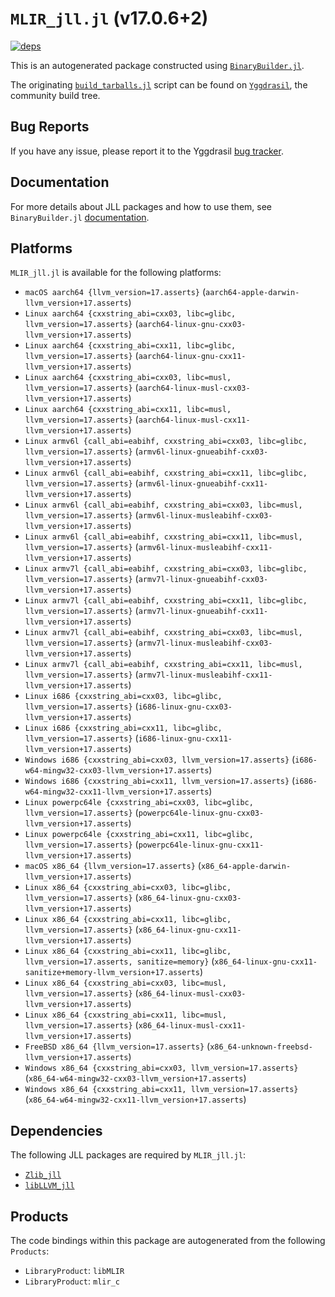# `MLIR_jll.jl` (v17.0.6+2)

[![deps](https://juliahub.com/docs/MLIR_jll/deps.svg)](https://juliahub.com/ui/Packages/MLIR_jll/WtJ1V?page=2)

This is an autogenerated package constructed using [`BinaryBuilder.jl`](https://github.com/JuliaPackaging/BinaryBuilder.jl).

The originating [`build_tarballs.jl`](https://github.com/JuliaPackaging/Yggdrasil/blob/763db359e0b3d0a4006a88f6a2ef3fda1560ded6/L/LLVM/MLIR@17/build_tarballs.jl) script can be found on [`Yggdrasil`](https://github.com/JuliaPackaging/Yggdrasil/), the community build tree.

## Bug Reports

If you have any issue, please report it to the Yggdrasil [bug tracker](https://github.com/JuliaPackaging/Yggdrasil/issues).

## Documentation

For more details about JLL packages and how to use them, see `BinaryBuilder.jl` [documentation](https://docs.binarybuilder.org/stable/jll/).

## Platforms

`MLIR_jll.jl` is available for the following platforms:

* `macOS aarch64 {llvm_version=17.asserts}` (`aarch64-apple-darwin-llvm_version+17.asserts`)
* `Linux aarch64 {cxxstring_abi=cxx03, libc=glibc, llvm_version=17.asserts}` (`aarch64-linux-gnu-cxx03-llvm_version+17.asserts`)
* `Linux aarch64 {cxxstring_abi=cxx11, libc=glibc, llvm_version=17.asserts}` (`aarch64-linux-gnu-cxx11-llvm_version+17.asserts`)
* `Linux aarch64 {cxxstring_abi=cxx03, libc=musl, llvm_version=17.asserts}` (`aarch64-linux-musl-cxx03-llvm_version+17.asserts`)
* `Linux aarch64 {cxxstring_abi=cxx11, libc=musl, llvm_version=17.asserts}` (`aarch64-linux-musl-cxx11-llvm_version+17.asserts`)
* `Linux armv6l {call_abi=eabihf, cxxstring_abi=cxx03, libc=glibc, llvm_version=17.asserts}` (`armv6l-linux-gnueabihf-cxx03-llvm_version+17.asserts`)
* `Linux armv6l {call_abi=eabihf, cxxstring_abi=cxx11, libc=glibc, llvm_version=17.asserts}` (`armv6l-linux-gnueabihf-cxx11-llvm_version+17.asserts`)
* `Linux armv6l {call_abi=eabihf, cxxstring_abi=cxx03, libc=musl, llvm_version=17.asserts}` (`armv6l-linux-musleabihf-cxx03-llvm_version+17.asserts`)
* `Linux armv6l {call_abi=eabihf, cxxstring_abi=cxx11, libc=musl, llvm_version=17.asserts}` (`armv6l-linux-musleabihf-cxx11-llvm_version+17.asserts`)
* `Linux armv7l {call_abi=eabihf, cxxstring_abi=cxx03, libc=glibc, llvm_version=17.asserts}` (`armv7l-linux-gnueabihf-cxx03-llvm_version+17.asserts`)
* `Linux armv7l {call_abi=eabihf, cxxstring_abi=cxx11, libc=glibc, llvm_version=17.asserts}` (`armv7l-linux-gnueabihf-cxx11-llvm_version+17.asserts`)
* `Linux armv7l {call_abi=eabihf, cxxstring_abi=cxx03, libc=musl, llvm_version=17.asserts}` (`armv7l-linux-musleabihf-cxx03-llvm_version+17.asserts`)
* `Linux armv7l {call_abi=eabihf, cxxstring_abi=cxx11, libc=musl, llvm_version=17.asserts}` (`armv7l-linux-musleabihf-cxx11-llvm_version+17.asserts`)
* `Linux i686 {cxxstring_abi=cxx03, libc=glibc, llvm_version=17.asserts}` (`i686-linux-gnu-cxx03-llvm_version+17.asserts`)
* `Linux i686 {cxxstring_abi=cxx11, libc=glibc, llvm_version=17.asserts}` (`i686-linux-gnu-cxx11-llvm_version+17.asserts`)
* `Windows i686 {cxxstring_abi=cxx03, llvm_version=17.asserts}` (`i686-w64-mingw32-cxx03-llvm_version+17.asserts`)
* `Windows i686 {cxxstring_abi=cxx11, llvm_version=17.asserts}` (`i686-w64-mingw32-cxx11-llvm_version+17.asserts`)
* `Linux powerpc64le {cxxstring_abi=cxx03, libc=glibc, llvm_version=17.asserts}` (`powerpc64le-linux-gnu-cxx03-llvm_version+17.asserts`)
* `Linux powerpc64le {cxxstring_abi=cxx11, libc=glibc, llvm_version=17.asserts}` (`powerpc64le-linux-gnu-cxx11-llvm_version+17.asserts`)
* `macOS x86_64 {llvm_version=17.asserts}` (`x86_64-apple-darwin-llvm_version+17.asserts`)
* `Linux x86_64 {cxxstring_abi=cxx03, libc=glibc, llvm_version=17.asserts}` (`x86_64-linux-gnu-cxx03-llvm_version+17.asserts`)
* `Linux x86_64 {cxxstring_abi=cxx11, libc=glibc, llvm_version=17.asserts}` (`x86_64-linux-gnu-cxx11-llvm_version+17.asserts`)
* `Linux x86_64 {cxxstring_abi=cxx11, libc=glibc, llvm_version=17.asserts, sanitize=memory}` (`x86_64-linux-gnu-cxx11-sanitize+memory-llvm_version+17.asserts`)
* `Linux x86_64 {cxxstring_abi=cxx03, libc=musl, llvm_version=17.asserts}` (`x86_64-linux-musl-cxx03-llvm_version+17.asserts`)
* `Linux x86_64 {cxxstring_abi=cxx11, libc=musl, llvm_version=17.asserts}` (`x86_64-linux-musl-cxx11-llvm_version+17.asserts`)
* `FreeBSD x86_64 {llvm_version=17.asserts}` (`x86_64-unknown-freebsd-llvm_version+17.asserts`)
* `Windows x86_64 {cxxstring_abi=cxx03, llvm_version=17.asserts}` (`x86_64-w64-mingw32-cxx03-llvm_version+17.asserts`)
* `Windows x86_64 {cxxstring_abi=cxx11, llvm_version=17.asserts}` (`x86_64-w64-mingw32-cxx11-llvm_version+17.asserts`)

## Dependencies

The following JLL packages are required by `MLIR_jll.jl`:

* [`Zlib_jll`](https://github.com/JuliaBinaryWrappers/Zlib_jll.jl)
* [`libLLVM_jll`](https://github.com/JuliaBinaryWrappers/libLLVM_jll.jl)

## Products

The code bindings within this package are autogenerated from the following `Products`:

* `LibraryProduct`: `libMLIR`
* `LibraryProduct`: `mlir_c`
